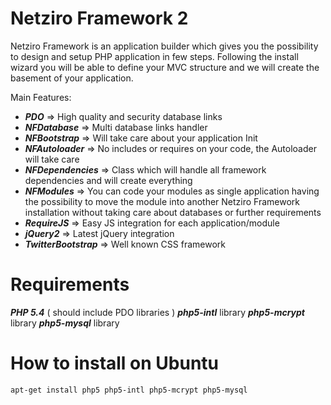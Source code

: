 Netziro Framework 2
======================

Netziro Framework is an application builder which gives you the possibility to design and setup PHP application in few steps. 
Following the install wizard you will be able to define your MVC structure and we will create the basement of your application.

Main Features:
- ***PDO*** => High quality and security database links
- ***NFDatabase*** => Multi database links handler
- ***NFBootstrap*** => Will take care about your application Init
- ***NFAutoloader*** => No includes or requires on your code, the Autoloader will take care
- ***NFDependencies*** => Class which will handle all framework dependencies and will create everything
- ***NFModules*** => You can code your modules as single application having the possibility to move the module into another Netziro Framework installation without taking care about databases or further requirements
- ***RequireJS*** => Easy JS integration for each application/module
- ***jQuery2*** => Latest jQuery integration
- ***TwitterBootstrap*** => Well known CSS framework

Requirements
============

***PHP 5.4*** ( should include PDO libraries )
***php5-intl*** library
***php5-mcrypt*** library
***php5-mysql*** library

How to install on Ubuntu
========================

```shell
apt-get install php5 php5-intl php5-mcrypt php5-mysql
```